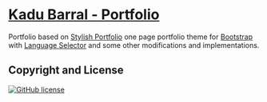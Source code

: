 # [Kadu Barral - Portfolio](https://kadubarral.github.io/)

Portfolio based on [Stylish Portfolio](https://startbootstrap.com/themes/stylish-portfolio/) one page portfolio theme for [Bootstrap](https://getbootstrap.com/) with [Language Selector](https://github.com/mwenell/languageSelector) and some other modifications and implementations.

## Copyright and License

[![GitHub license](https://img.shields.io/badge/license-MIT-blue.svg)](https://github.com/kadubarral/kadubarral.github.io/blob/master/LICENSE)